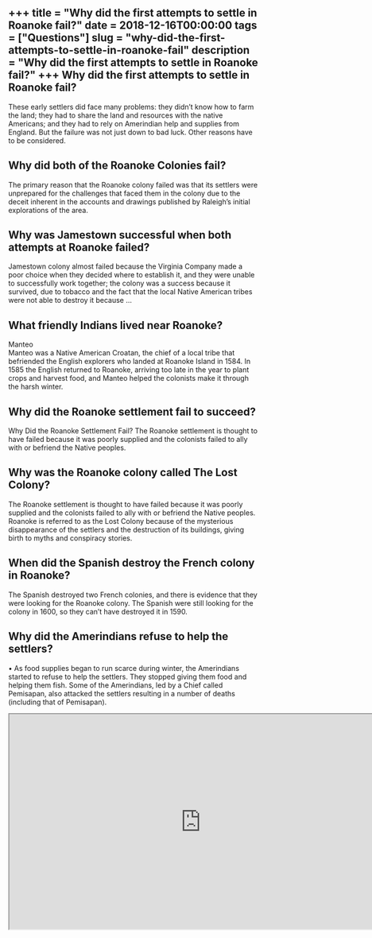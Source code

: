 +++
title = "Why did the first attempts to settle in Roanoke fail?"
date = 2018-12-16T00:00:00
tags = ["Questions"]
slug = "why-did-the-first-attempts-to-settle-in-roanoke-fail"
description = "Why did the first attempts to settle in Roanoke fail?"
+++
Why did the first attempts to settle in Roanoke fail?
-----------------------------------------------------

These early settlers did face many problems: they didn’t know how to farm the land; they had to share the land and resources with the native Americans; and they had to rely on Amerindian help and supplies from England. But the failure was not just down to bad luck. Other reasons have to be considered.

Why did both of the Roanoke Colonies fail?
------------------------------------------

The primary reason that the Roanoke colony failed was that its settlers were unprepared for the challenges that faced them in the colony due to the deceit inherent in the accounts and drawings published by Raleigh’s initial explorations of the area.

Why was Jamestown successful when both attempts at Roanoke failed?
------------------------------------------------------------------

Jamestown colony almost failed because the Virginia Company made a poor choice when they decided where to establish it, and they were unable to successfully work together; the colony was a success because it survived, due to tobacco and the fact that the local Native American tribes were not able to destroy it because …

What friendly Indians lived near Roanoke?
-----------------------------------------

Manteo  
Manteo was a Native American Croatan, the chief of a local tribe that befriended the English explorers who landed at Roanoke Island in 1584. In 1585 the English returned to Roanoke, arriving too late in the year to plant crops and harvest food, and Manteo helped the colonists make it through the harsh winter.

Why did the Roanoke settlement fail to succeed?
-----------------------------------------------

Why Did the Roanoke Settlement Fail? The Roanoke settlement is thought to have failed because it was poorly supplied and the colonists failed to ally with or befriend the Native peoples.

Why was the Roanoke colony called The Lost Colony?
--------------------------------------------------

The Roanoke settlement is thought to have failed because it was poorly supplied and the colonists failed to ally with or befriend the Native peoples. Roanoke is referred to as the Lost Colony because of the mysterious disappearance of the settlers and the destruction of its buildings, giving birth to myths and conspiracy stories.

When did the Spanish destroy the French colony in Roanoke?
----------------------------------------------------------

The Spanish destroyed two French colonies, and there is evidence that they were looking for the Roanoke colony. The Spanish were still looking for the colony in 1600, so they can’t have destroyed it in 1590.

Why did the Amerindians refuse to help the settlers?
----------------------------------------------------

• As food supplies began to run scarce during winter, the Amerindians started to refuse to help the settlers. They stopped giving them food and helping them fish. Some of the Amerindians, led by a Chief called Pemisapan, also attacked the settlers resulting in a number of deaths (including that of Pemisapan).

<iframe allow="accelerometer; autoplay; clipboard-write; encrypted-media; gyroscope; picture-in-picture" allowfullscreen="" class="__youtube_prefs__  epyt-is-override  no-lazyload" data-no-lazy="1" data-origheight="433" data-origwidth="770" data-skipgform_ajax_framebjll="" height="433" id="_ytid_59093" loading="lazy" src="https://www.youtube.com/embed/f0L3RkyfEjQ?enablejsapi=1&autoplay=0&cc_load_policy=0&cc_lang_pref=&iv_load_policy=1&loop=0&modestbranding=0&rel=1&fs=1&playsinline=0&autohide=2&theme=dark&color=red&controls=1&" title="YouTube player" width="770"></iframe>
